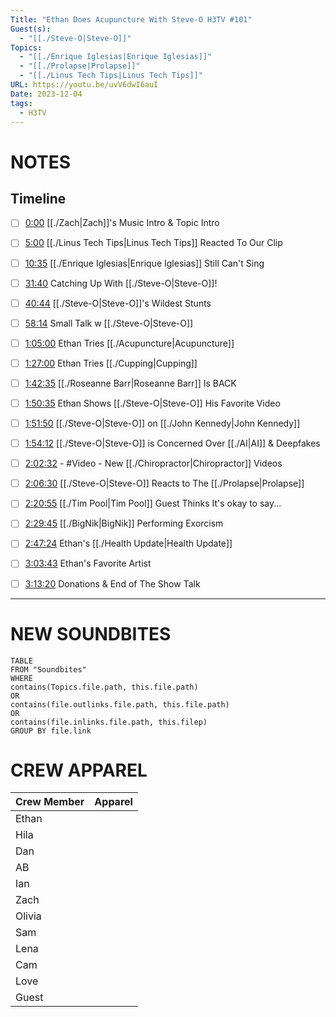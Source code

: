 ```yaml
---
Title: "Ethan Does Acupuncture With Steve-O H3TV #101"
Guest(s):
  - "[[./Steve-O|Steve-O]]"
Topics:
  - "[[./Enrique Iglesias|Enrique Iglesias]]"
  - "[[./Prolapse|Prolapse]]"
  - "[[./Linus Tech Tips|Linus Tech Tips]]"
URL: https://youtu.be/uvV6dwI6auI
Date: 2023-12-04
tags:
  - H3TV
---
```

# NOTES

## Timeline
- [ ] [0:00](https://www.youtube.com/watch?v=uvV6dwI6auI&t=0s) [[./Zach|Zach]]'s Music Intro & Topic Intro
- [ ] [5:00](https://www.youtube.com/watch?v=uvV6dwI6auI&t=300s) [[./Linus Tech Tips|Linus Tech Tips]] Reacted To Our Clip
- [ ] [10:35](https://www.youtube.com/watch?v=uvV6dwI6auI&t=635s) [[./Enrique Iglesias|Enrique Iglesias]] Still Can't Sing
- [ ] [31:40](https://www.youtube.com/watch?v=uvV6dwI6auI&t=1900s) Catching Up With [[./Steve-O|Steve-O]]!
- [ ] [40:44](https://www.youtube.com/watch?v=uvV6dwI6auI&t=2444s) [[./Steve-O|Steve-O]]'s Wildest Stunts
- [ ] [58:14](https://www.youtube.com/watch?v=uvV6dwI6auI&t=3494s) Small Talk w [[./Steve-O|Steve-O]]
- [ ] [1:05:00](https://www.youtube.com/watch?v=uvV6dwI6auI&t=3900s) Ethan Tries [[./Acupuncture|Acupuncture]]
- [ ] [1:27:00](https://www.youtube.com/watch?v=uvV6dwI6auI&t=5220s) Ethan Tries [[./Cupping|Cupping]]
- [ ] [1:42:35](https://www.youtube.com/watch?v=uvV6dwI6auI&t=6155s) [[./Roseanne Barr|Roseanne Barr]] Is BACK
- [ ] [1:50:35](https://www.youtube.com/watch?v=uvV6dwI6auI&t=6635s) Ethan Shows [[./Steve-O|Steve-O]] His Favorite Video
- [ ] [1:51:50](https://www.youtube.com/watch?v=uvV6dwI6auI&t=6710s) [[./Steve-O|Steve-O]] on [[./John Kennedy|John Kennedy]]
- [ ] [1:54:12](https://www.youtube.com/watch?v=uvV6dwI6auI&t=6852s) [[./Steve-O|Steve-O]] is Concerned Over [[./AI|AI]] & Deepfakes
- [ ] [2:02:32](https://www.youtube.com/watch?v=uvV6dwI6auI&t=7352s) - #Video - New [[./Chiropractor|Chiropractor]] Videos
- [ ] [2:06:30](https://www.youtube.com/watch?v=uvV6dwI6auI&t=7590s) [[./Steve-O|Steve-O]] Reacts to The [[./Prolapse|Prolapse]]
- [ ] [2:20:55](https://www.youtube.com/watch?v=uvV6dwI6auI&t=8455s) [[./Tim Pool|Tim Pool]] Guest Thinks It's okay to say...
- [ ] [2:29:45](https://www.youtube.com/watch?v=uvV6dwI6auI&t=8985s) [[./BigNik|BigNik]] Performing Exorcism
- [ ] [2:47:24](https://www.youtube.com/watch?v=uvV6dwI6auI&t=10044s) Ethan's [[./Health Update|Health Update]] 
- [ ] [3:03:43](https://www.youtube.com/watch?v=uvV6dwI6auI&t=11023s) Ethan's Favorite Artist
- [ ] [3:13:20](https://www.youtube.com/watch?v=uvV6dwI6auI&t=11600s) Donations & End of The Show Talk


___
# NEW SOUNDBITES
``` dataview
TABLE
FROM "Soundbites"
WHERE 
contains(Topics.file.path, this.file.path) 
OR 
contains(file.outlinks.file.path, this.file.path)
OR
contains(file.inlinks.file.path, this.filep)
GROUP BY file.link
```

# CREW APPAREL

| Crew Member | Apparel |
| ----------- | ------- |
| Ethan       |         |
| Hila        |         |
| Dan         |         |
| AB          |         |
| Ian         |         |
| Zach        |         |
| Olivia      |         |
| Sam         |         |
| Lena        |         |
| Cam         |         |
| Love        |         |
| Guest       |         |
